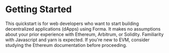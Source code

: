 # Getting Started

This quickstart is for web developers who want to start building decentralized applications (dApps) using Forma. It makes no assumptions about your prior experience with Ethereum, Arbitrum, or Solidity. Familiarity with Javascript and yarn is expected. If you're new to EVM, consider studying the Ethereum documentation before proceeding.

